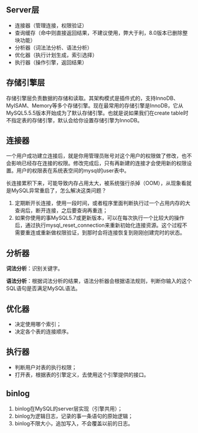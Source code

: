 ## Server层

- 连接器（管理连接，权限验证）
- 查询缓存（命中则直接返回结果，不建议使用，弊大于利，8.0版本已删除整块功能）
- 分析器（词法法分析、语法分析）
- 优化器（执行计划生成，索引选择）
- 执行器（操作引擎，返回结果）



## 存储引擎层

存储引擎层负责数据的存储和读取。其架构模式是插件式的，支持InnoDB、MyISAM、Memory等多个存储引擎。现在最常用的存储引擎是InnoDB，它从MySQL5.5.5版本开始成为了默认存储引擎。也就是说如果我们在create table时不指定表的存储引擎，默认会给你设置存储引擎为InnoDB。



## 连接器

一个用户成功建立连接后，就是你用管理员账号对这个用户的权限做了修改，也不会影响已经存在连接的权限。修改完成后，只有再新建的连接才会使用新的权限设置。用户的权限表在系统表空间的mysql的user表中。

长连接累积下来，可能导致内存占用太大，被系统强行杀掉（OOM），从现象看就是MySQL异常重启了，怎么解决这类问题？

1. 定期断开长连接，使用一段时间，或者程序里面判断执行过一个占用内存的大查询后，断开连接，之后要查询再重连；
2. 如果你使用的事MySQL5.7或更新版本，可以在每次执行一个比较大的操作后，通过执行mysql_reset_connection来重新初始化连接资源。这个过程不需要重连或重新做权限验证，到那时会将连接恢复到刚刚创建完时的状态。



## 分析器

**词法分析**：识别关键字。

**语法分析**：根据词法分析的结果，语法分析器会根据语法规则，判断你输入的这个SQL语句是否满足MySQL语法。



## 优化器

- 决定使用哪个索引；
- 决定各个表的连接顺序。



## 执行器

- 判断用户对表的执行权限；
- 打开表，根据表的引擎定义，去使用这个引擎提供的接口。



## binlog

1. binlog在MySQL的server层实现（引擎共用）；
2. binlog为逻辑日志，记录的事一条语句的原始逻辑；
3. binlog不限大小，追加写入，不会覆盖以前的日志。

